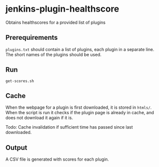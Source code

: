# jenkins-plugin-healthscore
Obtains healthscores for a provided list of plugins

## Prerequirements

`plugins.txt` should contain a list of plugins, each plugin in a separate line.
The short names of the plugins should be used.

## Run
`get-scores.sh`

## Cache

When the webpage for a plugin is first downloaded, it is stored in `htmls/`.
When the script is run it checks if the plugin page is already in cache, and does not download it again if it is.

Todo: Cache invalidation if sufficient time has passed since last downloaded.

## Output

A CSV file is generated with scores for each plugin.  
